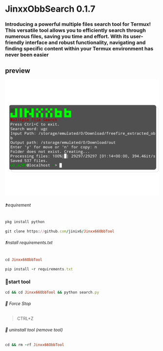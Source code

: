 # JinxxObbSearch 0.1.7
### Introducing a powerful **multiple files search tool** for Termux! This versatile tool allows you to efficiently search through numerous files, saving you time and effort. With its user-friendly interface and robust functionality, navigating and finding specific content within your Termux environment has never been easier



## preview


![screenshot](/screenshot.png)


###### ❗requirement 
```ruby
pkg install python
```
```ruby
git clone https://github.com/jinix6/Jinxx66ObbTool
```

###### ❗install requirements.txt
```ruby
cd Jinxx66ObbTool
```
```ruby
pip install -r requirements.txt
```

### 🏃start tool
```ruby
cd && cd Jinxx66ObbTool && python search.py
```

###### 🛑 Force Stop
> CTRL+Z

###### 🚮 uninstall tool (remove tool)
```ruby
cd && rm -rf Jinxx66ObbTool
```
